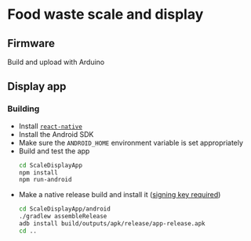 # Food waste scale and display

## Firmware
Build and upload with Arduino

## Display app
### Building
* Install [`react-native`](https://facebook.github.io/react-native/docs/getting-started)
* Install the Android SDK
* Make sure the `ANDROID_HOME` environment variable is set appropriately
* Build and test the app
	```bash
	cd ScaleDisplayApp
	npm install
	npm run-android
	```
* Make a native release build and install it ([signing key required](https://facebook.github.io/react-native/docs/signed-apk-android))
	```bash
	cd ScaleDisplayApp/android
	./gradlew assembleRelease
	adb install build/outputs/apk/release/app-release.apk
	cd ..
	```
